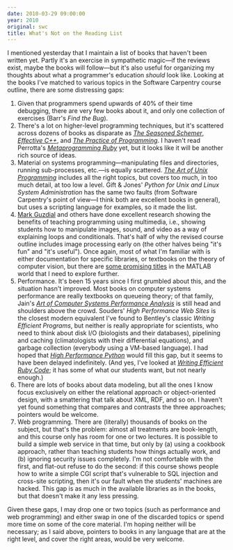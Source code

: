 ```yaml
---
date: 2010-03-29 09:00:00
year: 2010
original: swc
title: What's Not on the Reading List
---
```

<p>I mentioned yesterday that I maintain a list of books that haven't been written yet. Partly it's an exercise in sympathetic magic&mdash;if the reviews exist, maybe the books will follow&mdash;but it's also useful for organizing my thoughts about what a programmer's education <em>should</em> look like. Looking at the books I've matched to various topics in the Software Carpentry course outline, there are some distressing gaps:</p>
<ol>
<li>Given that programmers spend upwards of 40% of their time debugging, there are very few books about it, and only one collection of exercises (Barr's <cite>Find the Bug</cite>).</li>
<li>There's a lot on higher-level programming techniques, but it's scattered across dozens of books as disparate as <a href="http://www.amazon.com/Seasoned-Schemer-Daniel-P-Friedman/dp/026256100X"><em>The Seasoned Schemer</em></a>, <a href="http://www.amazon.com/Effective-Specific-Improve-Programs-Designs/dp/0321334876"><em>Effective C++</em></a>, and <a href="http://www.amazon.com/Practice-Programming-Brian-W-Kernighan/dp/020161586X"><em>The Practice of Programming</em></a>. I haven't read Perrotta's <a href="http://www.amazon.com/Metaprogramming-Ruby-Facets-Paolo-Perrotta/dp/1934356476"><em>Metaprogramming Ruby</em></a> yet, but it looks like it will be another rich source of ideas.</li>
<li>Material on systems programming&mdash;manipulating files and directories, running sub-processes, etc.&mdash;is equally scattered. <a href="http://www.amazon.com/Art-UNIX-Programming-Eric-Raymond/dp/0131429019"><em>The Art of Unix Programming</em></a> includes all the right topics, but covers too much, in too much detail, at too low a level. Gift &amp; Jones' <cite>Python for Unix and Linux System Administration</cite> has the same two faults (from Software Carpentry's point of view&mdash;I think both are excellent books in general), but uses a scripting language for examples, so it made the list.</li>
<li><a href="http://computinged.wordpress.com/">Mark Guzdial</a> and others have done excellent research showing the benefits of teaching programming using multimedia, i.e., showing students how to manipulate images, sound, and video as a way of explaining loops and conditionals. That's half of why the revised course outline includes image processing early on (the other halves being "it's fun" and "it's useful"). Once again, most of what I'm familiar with is either documentation for specific libraries, or textbooks on the theory of computer vision, but there are <a href="http://www.amazon.com/Digital-Image-Processing-Using-MATLAB/dp/0982085400">some promising titles</a> in the MATLAB world that I need to explore further.</li>
<li>Performance. It's been 15 years since I first grumbled about this, and the situation hasn't improved. Most books on computer systems performance are really textbooks on queueing theory; of that family, Jain's <a href="http://www.amazon.com/Art-Computer-Systems-Performance-Analysis/dp/0471503363"><em>Art of Computer Systems Performance Analysis</em></a> is still head and shoulders above the crowd. Souders' <cite>High Performance Web Sites</cite> is the closest modern equivalent I've found to Bentley's classic <cite>Writing Efficient Programs</cite>, but neither is really appropriate for scientists, who need to think about disk I/O (biologists and their databases), pipelining and caching (climatologists with their differential equations), and garbage collection (everybody using a VM-based language). I had hoped that <a href="http://www.amazon.com/High-Performance-Python-Anthony-Lewis/dp/0596522088"><em>High Performance Python</em></a> would fill this gap, but it seems to have been delayed indefinitely. (And yes, I've looked at <a href="http://my.safaribooksonline.com/9780321540034"><em>Writing Efficient Ruby Code</em></a>; it has some of what our students want, but not nearly enough.)</li>
<li>There are lots of books about data modeling, but all the ones I know focus exclusively on either the relational approach or object-oriented design, with a smattering that talk about XML, RDF, and so on. I haven't yet found something that compares and contrasts the three approaches; pointers would be welcome.</li>
<li>Web programming. There are (literally) thousands of books on the subject, but that's the problem: almost all treatments are book-length, and this course only has room for one or two lectures. It is possible to build a simple web service in that time, but only by (a) using a cookbook approach, rather than teaching students how things actually work, and (b) ignoring security issues completely. I'm not comfortable with the first, and flat-out refuse to do the second: if this course shows people how to write a simple CGI script that's vulnerable to SQL injection and cross-site scripting, then it's our fault when the students' machines are hacked. This gap is as much in the available libraries as in the books, but that doesn't make it any less pressing.</li>
</ol>
<p>Given these gaps, I may drop one or two topics (such as performance and web programming) and either swap in one of the discarded topics or spend more time on some of the core material. I'm hoping neither will be necessary; as I said above, pointers to books in any language that are at the right level, and cover the right areas, would be very welcome.</p>
